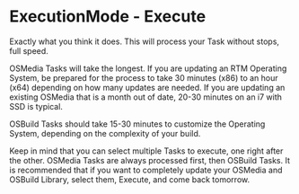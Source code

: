 # ExecutionMode - Execute

Exactly what you think it does. This will process your Task without stops, full speed.

OSMedia Tasks will take the longest. If you are updating an RTM Operating System, be prepared for the process to take 30 minutes \(x86\) to an hour \(x64\) depending on how many updates are needed. If you are updating an existing OSMedia that is a month out of date, 20-30 minutes on an i7 with SSD is typical.

OSBuild Tasks should take 15-30 minutes to customize the Operating System, depending on the complexity of your build.

Keep in mind that you can select multiple Tasks to execute, one right after the other. OSMedia Tasks are always processed first, then OSBuild Tasks. It is recommended that if you want to completely update your OSMedia and OSBuild Library, select them, Execute, and come back tomorrow.

